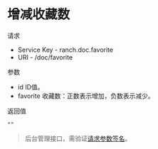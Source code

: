 # 增减收藏数

请求
- Service Key - ranch.doc.favorite
- URI - /doc/favorite

参数
- id ID值。
- favorite 收藏数：正数表示增加，负数表示减少。

返回值
```text
""
```

> 后台管理接口，需验证[请求参数签名](https://github.com/heisedebaise/tephra/blob/master/tephra-ctrl/doc/sign.md)。
